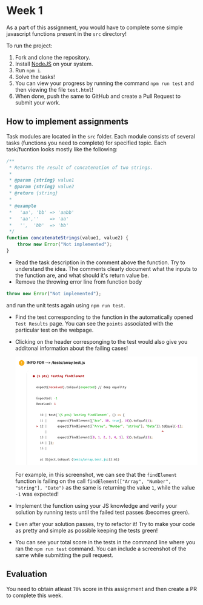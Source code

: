 # Week 1

As a part of this assignment, you would have to complete some simple javascript functions present in the `src` directory!

To run the project:

1. Fork and clone the repository.
2. Install [NodeJS](https://nodejs.org/en) on your system.
3. Run `npm i`.
4. Solve the tasks!
5. You can view your progress by running the command `npm run test` and then viewing the file `test.html`!
6. When done, push the same to GitHub and create a Pull Request to submit your work.

## How to implement assignments

Task modules are located in the `src` folder. Each module consists of several tasks (functions you need to complete) for specified topic. Each task/fucntion looks mostly like the following:

```javascript
/**
 * Returns the result of concatenation of two strings.
 *
 * @param {string} value1
 * @param {string} value2
 * @return {string}
 *
 * @example
 *   'aa', 'bb' => 'aabb'
 *   'aa',''    => 'aa'
 *   '',  'bb'  => 'bb'
 */
function concatenateStrings(value1, value2) {
	throw new Error("Not implemented");
}
```

- Read the task description in the comment above the function. Try to understand the idea. The comments clearly document what the inputs to the function are, and what should it's return value be.
- Remove the throwing error line from function body

```javascript
throw new Error("Not implemented");
```

and run the unit tests again using `npm run test`.

- Find the test corresponding to the function in the automatically opened `Test Results` page. You can see the `points` associated with the particular test on the webpage.
- Clicking on the header corresponging to the test would also give you additonal information about the failing cases!

  ![Test Information Example](assets/test_example.png)

  For example, in this screenshot, we can see that the `findElement` function is failing on the call `findElement(["Array", "Number", "string"], "Date")` as the same is returning the value `1`, while the value `-1` was expected!

- Implement the function using your JS knowledge and verify your solution by running tests until the failed test passes (becomes green).
- Even after your solution passes, try to refactor it! Try to make your code as pretty and simple as possible keeping the tests green!
- You can see your total score in the tests in the command line where you ran the `npm run test` command. You can include a screenshot of the same while submitting the pull request.

## Evaluation

You need to obtain atleast `70%` score in this assignment and then create a PR to complete this week.
